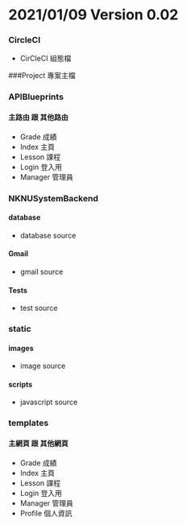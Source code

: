 # 2021/01/09 Version 0.02

### CircleCI 
* CirCleCI 組態檔

###Project 專案主檔
### APIBlueprints
#### 主路由 跟 其他路由
* Grade 成績
* Index 主頁
* Lesson 課程
* Login 登入用
* Manager 管理員
### NKNUSystemBackend
#### database
* database source
#### Gmail
* gmail source
#### Tests
* test source
### static
#### images
* image source
#### scripts
* javascript source
### templates
#### 主網頁 跟 其他網頁
* Grade 成績
* Index 主頁
* Lesson 課程
* Login 登入用
* Manager 管理員
* Profile 個人資訊

